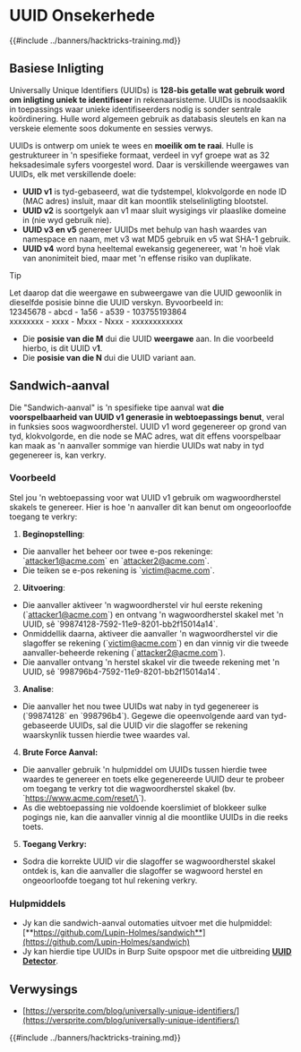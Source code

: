 # UUID Onsekerhede

{{#include ../banners/hacktricks-training.md}}

## Basiese Inligting

Universally Unique Identifiers (UUIDs) is **128-bis getalle wat gebruik word om inligting uniek te identifiseer** in rekenaarsisteme. UUIDs is noodsaaklik in toepassings waar unieke identifiseerders nodig is sonder sentrale koördinering. Hulle word algemeen gebruik as databasis sleutels en kan na verskeie elemente soos dokumente en sessies verwys.

UUIDs is ontwerp om uniek te wees en **moeilik om te raai**. Hulle is gestruktureer in 'n spesifieke formaat, verdeel in vyf groepe wat as 32 heksadesimale syfers voorgestel word. Daar is verskillende weergawes van UUIDs, elk met verskillende doele:

- **UUID v1** is tyd-gebaseerd, wat die tydstempel, klokvolgorde en node ID (MAC adres) insluit, maar dit kan moontlik stelselinligting blootstel.
- **UUID v2** is soortgelyk aan v1 maar sluit wysigings vir plaaslike domeine in (nie wyd gebruik nie).
- **UUID v3 en v5** genereer UUIDs met behulp van hash waardes van namespace en naam, met v3 wat MD5 gebruik en v5 wat SHA-1 gebruik.
- **UUID v4** word byna heeltemal ewekansig gegenereer, wat 'n hoë vlak van anonimiteit bied, maar met 'n effense risiko van duplikate.

> [!TIP]
> Let daarop dat die weergawe en subweergawe van die UUID gewoonlik in dieselfde posisie binne die UUID verskyn. Byvoorbeeld in:\
> 12345678 - abcd - 1a56 - a539 - 103755193864\
> xxxxxxxx - xxxx - Mxxx - Nxxx - xxxxxxxxxxxx
>
> - Die **posisie van die M** dui die UUID **weergawe** aan. In die voorbeeld hierbo, is dit UUID v**1**.
> - Die **posisie van die N** dui die UUID variant aan.

## Sandwich-aanval

Die "Sandwich-aanval" is 'n spesifieke tipe aanval wat **die voorspelbaarheid van UUID v1 generasie in webtoepassings benut**, veral in funksies soos wagwoordherstel. UUID v1 word gegenereer op grond van tyd, klokvolgorde, en die node se MAC adres, wat dit effens voorspelbaar kan maak as 'n aanvaller sommige van hierdie UUIDs wat naby in tyd gegenereer is, kan verkry.

### Voorbeeld

Stel jou 'n webtoepassing voor wat UUID v1 gebruik om wagwoordherstel skakels te genereer. Hier is hoe 'n aanvaller dit kan benut om ongeoorloofde toegang te verkry:

1. **Beginopstelling**:

- Die aanvaller het beheer oor twee e-pos rekeninge: \`attacker1@acme.com\` en \`attacker2@acme.com\`.
- Die teiken se e-pos rekening is \`victim@acme.com\`.

2. **Uitvoering**:

- Die aanvaller aktiveer 'n wagwoordherstel vir hul eerste rekening (\`attacker1@acme.com\`) en ontvang 'n wagwoordherstel skakel met 'n UUID, sê \`99874128-7592-11e9-8201-bb2f15014a14\`.
- Onmiddellik daarna, aktiveer die aanvaller 'n wagwoordherstel vir die slagoffer se rekening (\`victim@acme.com\`) en dan vinnig vir die tweede aanvaller-beheerde rekening (\`attacker2@acme.com\`).
- Die aanvaller ontvang 'n herstel skakel vir die tweede rekening met 'n UUID, sê \`998796b4-7592-11e9-8201-bb2f15014a14\`.

3. **Analise**:

- Die aanvaller het nou twee UUIDs wat naby in tyd gegenereer is (\`99874128\` en \`998796b4\`). Gegewe die opeenvolgende aard van tyd-gebaseerde UUIDs, sal die UUID vir die slagoffer se rekening waarskynlik tussen hierdie twee waardes val.

4. **Brute Force Aanval:**

- Die aanvaller gebruik 'n hulpmiddel om UUIDs tussen hierdie twee waardes te genereer en toets elke gegenereerde UUID deur te probeer om toegang te verkry tot die wagwoordherstel skakel (bv. \`https://www.acme.com/reset/\<generated-UUID>\`).
- As die webtoepassing nie voldoende koerslimiet of blokkeer sulke pogings nie, kan die aanvaller vinnig al die moontlike UUIDs in die reeks toets.

5. **Toegang Verkry:**

- Sodra die korrekte UUID vir die slagoffer se wagwoordherstel skakel ontdek is, kan die aanvaller die slagoffer se wagwoord herstel en ongeoorloofde toegang tot hul rekening verkry.

### Hulpmiddels

- Jy kan die sandwich-aanval outomaties uitvoer met die hulpmiddel: [**https://github.com/Lupin-Holmes/sandwich**](https://github.com/Lupin-Holmes/sandwich)
- Jy kan hierdie tipe UUIDs in Burp Suite opspoor met die uitbreiding [**UUID Detector**](https://portswigger.net/bappstore/65f32f209a72480ea5f1a0dac4f38248).

## Verwysings

- [https://versprite.com/blog/universally-unique-identifiers/](https://versprite.com/blog/universally-unique-identifiers/)

{{#include ../banners/hacktricks-training.md}}
